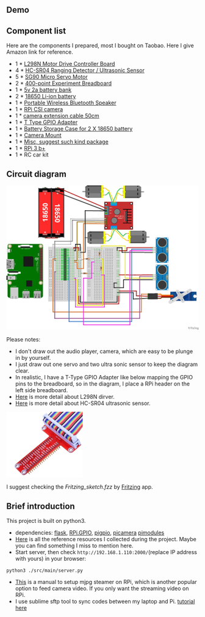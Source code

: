 <h2 id='circuit'>Demo</h2>


<h2 id='component'>Component list</h2>

Here are the components I prepared, most I bought on Taobao. Here I give Amazon link for reference.  
- 1 * [L298N Motor Drive Controller Board](https://www.amazon.com/Qunqi-Controller-Module-Stepper-Arduino/dp/B014KMHSW6/ref=sr_1_4?ie=UTF8&qid=1516955171&sr=8-4&keywords=L298N)
- 4 * [HC-SR04 Ranging Detector / Ultrasonic Sensor](https://www.amazon.com/SainSmart-HC-SR04-Ranging-Detector-Distance/dp/B004U8TOE6/ref=sr_1_16?s=electronics&ie=UTF8&qid=1516955231&sr=1-16&keywords=HC-SR04)
- 5 * [SG90 Micro Servo Motor](https://www.amazon.com/J-Deal%C2%AE-Micro-Helicopter-Airplane-Controls/dp/B00X7CJZWM/ref=sr_1_2_sspa?s=toys-and-games&ie=UTF8&qid=1516955328&sr=1-2-spons&keywords=9g+servo&psc=1)
- 2 * [400-point Experiment Breadboard](https://www.amazon.com/microtivity-400-point-Experiment-Breadboard-Jumper/dp/B004RXKWDQ/ref=sr_1_3?s=toys-and-games&ie=UTF8&qid=1516955374&sr=1-3&keywords=breadboard)
- 1 * [5v 2a battery bank](https://www.amazon.com/KMASHI-15000mAh-External-Portable-Powerful/dp/B00JP8MZGK/ref=sr_1_2?s=electronics&ie=UTF8&qid=1516955437&sr=1-2&keywords=5v+2a+battery+package)
- 2 * [18650 Li-ion battery](https://www.amazon.com/Panasonic-NCR18650B-Rechargeable-Battery-Transport/dp/B01C4GFVN8/ref=sr_1_11?s=electronics&ie=UTF8&qid=1516955501&sr=1-11&keywords=18650+battery)
- 1 * [Portable Wireless Bluetooth Speaker](https://www.amazon.com/A2-LENRUE-Bluetooth-Handsfree-Smartphone/dp/B071WYXY6B/ref=sr_1_1?s=electronics&ie=UTF8&qid=1516955578&sr=1-1&keywords=lenrue)
- 1 * [RPi CSI camera](https://www.amazon.com/Arducam-Megapixels-Sensor-OV5647-Raspberry/dp/B012V1HEP4/ref=sr_1_4?s=electronics&ie=UTF8&qid=1516955649&sr=1-4&keywords=RPi+camera)
- 1 * [camera extension cable 50cm](https://www.amazon.com/Miuzei-Extension-Ribbon-Raspberry-Camera/dp/B072N7VXPR/ref=sr_1_2?s=electronics&ie=UTF8&qid=1516955715&sr=1-2&keywords=RPi+camera+extension)
- 1 * [T Type GPIO Adapter](https://www.amazon.com/Kuman-Breakout-Expansion-Assembled-Raspberry/dp/B0761NYF6Y/ref=sr_1_2?s=electronics&ie=UTF8&qid=1516955854&sr=1-2&keywords=RPi+T-)
- 1 * [Battery Storage Case for 2 X 18650 battery](https://www.amazon.com/SACKORANGE-Plastic-Battery-Storage-Holder/dp/B06XT1DM74/ref=sr_1_16?s=electronics&ie=UTF8&qid=1516955933&sr=1-16&keywords=18650+battery+case)
- 1 * [Camera Mount](https://www.amazon.com/Platform-Anti-Vibration-Dampener-Quadcopter-Crazepony/dp/B075N6TPWL/ref=sr_1_2?s=electronics&ie=UTF8&qid=1516956132&sr=1-2&keywords=camera+servo+mount)
- 1 * [Misc, suggest such kind package](https://www.amazon.com/Elegoo-EL-CK-002-Electronic-Breadboard-Potentiometer/dp/B01ERP6WL4/ref=sr_1_4?s=electronics&ie=UTF8&qid=1516956170&sr=1-4&keywords=resistor+kit)
- 1 * [RPi 3 b+](https://www.amazon.com/Raspberry-Pi-RASPBERRYPI3-MODB-1GB-Model-Motherboard/dp/B01CD5VC92/ref=sr_1_3?s=electronics&ie=UTF8&qid=1516956538&sr=1-3&keywords=raspberry+pi+3)
- 1 * RC car kit

<h2 id='circuit'>Circuit diagram</h2>

<p align="center">
<img src="assets/circuit_diagram.png" width=1000/><br>
</p>

Please notes:  
- I don't draw out the audio player, camera, which are easy to be plunge in by yourself.
- I just draw out one servo and two ultra sonic sensor to keep the diagram clear.  
- In realistic, I have a T-Type GPIO Adapter like below mapping the GPIO pins to the breadboard, so in the diagram, I place a RPi header on the left side breadboard.
- [Here](./Reference.md#l298n) is more detail about L298N dirver.
- [Here](./Reference.md#HC-SR04) is more detail about HC-SR04 ultrasonic sensor.

<p align="left">
<img src="assets/T-adaptor.png" width=200/><br>
</p>

I suggest checking the _Fritzing_sketch.fzz_ by [Fritzing](http://fritzing.org/home/) app.

<h2 id='introduction'>Brief introduction</h2>
This project is built on python3.  

- dependencies: [flask](http://flask.pocoo.org/), [RPi.GPIO](https://sourceforge.net/p/raspberry-gpio-python/wiki/install/), [pigpio](http://abyz.me.uk/rpi/pigpio/index.html), [picamera](https://picamera.readthedocs.io/en/release-1.13/) [pimodules](https://github.com/ronjian/pimodules)
- [Here](./Reference.md) is all the reference resources I collected during the project. Maybe you can find something I miss to mention here.
- Start server, then check ```http://192.168.1.110:2000/```(replace IP address with yours) in your browser:  
```shell
python3 ./src/main/server.py
```
- [This](./camera_streamer_manual.md) is a manual to setup mjpg steamer on RPi, which is another popular option to feed camera video. If you only want the streaming video on RPi.
- I use sublime sftp tool to sync codes between my laptop and Pi. [tutorial here](https://www.youtube.com/watch?v=g6NqBGHFfm0)